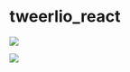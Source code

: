# tweerlio_react


<img src="https://github.com/shivamkumarsha/tweerlio_react/blob/main/Screenshot%202023-09-11%20231920.png"></img>

<img src="https://github.com/shivamkumarsha/tweerlio_react/blob/main/Screenshot%202023-09-11%20231942.png"></img>
